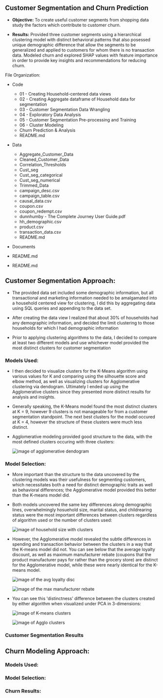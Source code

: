 ## Customer Segmentation and Churn Prediction 

- **Objective:** To create useful customer segments from shopping data study the factors which contribute to customer churn.

- **Results:** Provided three customer segments using a hierarchical clustering model with distinct behavioral patterns that also posessed unique demographic difference that allow the segments to be generalized and applied to customers for whom there is no transaction data.   Modeled churn and explored SHAP values with feature importance in order to provide key insights and recommendations for reducing churn.


File Organization: 

- Code
  - 01 - Creating Household-centered data views
  - 02 - Creating Aggregate dataframe of Household data for segmentation
  - 03 - Customer Segmentation Data Wrangling
  - 04 - Exploratory Data Analysis
  - 05 - Customer Segmentation Pre-processing and Training
  - 06 - Cluster Modeling
  - Churn Prediction & Analysis
  - README.md

- Data
  - Aggregate_Customer_Data
  - Cleaned_Customer_Data
  - Correlation_Thresholds
  - Cust_seg
  - Cust_seg_categorical
  - Cust_seg_numerical
  - Trimmed_Data
  - campaign_desc.csv
  - campaign_table.csv
  - causal_data.csv
  - coupon.csv
  - coupon_redempt.csv
  - dunnhumby - The Complete Journey User Guide.pdf
  - hh_demographic.csv
  - product.csv
  - transaction_data.csv
  - README.md
-  Documents
  - README.md
- README.md

## Customer Segmentation Approach:

- The provided data set included some demographic information, but all transactional and marketing information needed to be amalgamated into a household centered
view for clustering, I did this by aggregating data using SQL queries and appending to the data set. 

- After creating the data view I realized that about 30% of households had any demographic information, and decided the limit clustering to those households for which I had demographic information
 
- Prior to applying clustering algorithms to the data, I decided to compare at least two different models and use whichever model provided the most distinct clusters for customer segmentation


### Models Used:

- I then decided to visualize clusters for the K-Means algorithm using various values for K and comparing using the silhouette score and elbow method, as well as visualizing clusters for Agglomerative clustering via dendogram.  Ultimately I ended up using the Agglomerative clusters since they presented more distinct results for analysis and insights. 

- Generally speaking, the K-Means model found the most distinct clusters at K = 9, however 9 clusters is not manageable for from a customer segmentation standpoint.  The next best clusters for the model occured at K = 4, however the structure of these clusters were much less distinct.  

- Agglomerative modeling provided good structure to the data, with the most defined clusters occuring with three clusters: 

     ![image of agglomerative dendogram](https://raw.githubusercontent.com/NickD-Dean/Springboard/main/Capstone%20Project%203/Documents/Dendrogram.png)


### Model Selection: 

- More important than the structure to the data uncovered by the clustering models was their usefulness for segmenting customers, which necessitates both a need for distinct demographic traits as well as behavioral differences; the Agglomerative model provided this better than the K-means model did.

- Both models uncovered the same key differences along demographic lines, overwhelmingly hosuehold size, marital status, and childrearing status were the most important differences between clusters regardless of algorithm used or the number of clusters used: 

     ![image of household size with clusters](https://raw.githubusercontent.com/NickD-Dean/Springboard/main/Capstone%20Project%203/Documents/Household%20Size.png)
     
- However, the Agglomerative model revealed the subtle differences in spending and transaction behavior between the clusters in a way that the K-means model did not.  You can see below that the average loyalty discount, as well as maximum manufacturer rebate (coupons that the product manufacturer pays for rather than the grocery store) are distinct for the Agglomerative model, while these were nearly identical for the K-means model. 

    ![image of the avg loyalty disc](https://raw.githubusercontent.com/NickD-Dean/Springboard/main/Capstone%20Project%203/Documents/Avg%20Loyalty%20Discount.png)
    
    ![image of the max manufacturer rebate](https://raw.githubusercontent.com/NickD-Dean/Springboard/main/Capstone%20Project%203/Documents/Max%20Manu%20Rebate.png)

- You can see this 'distinctness' difference between the clusters created by either algorithm when visualized under PCA in 3-dimensions:

    ![image of K-means clusters](https://raw.githubusercontent.com/NickD-Dean/Springboard/main/Capstone%20Project%203/Documents/K-means%20clusters.png)
    
    ![image of Agglo clusters](https://raw.githubusercontent.com/NickD-Dean/Springboard/main/Capstone%20Project%203/Documents/Agglomerative%20Clusters.png)
    
    
### Customer Segmentation Results

## Churn Modeling Approach:

### Models Used:

### Model Selection: 

### Churn Results: 
